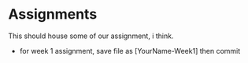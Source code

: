 # Assignments
  This should house some of our assignment, i think.
  - for week 1 assignment, save file as [YourName-Week1] then commit
